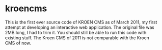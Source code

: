 # kroencms
This is the first ever source code of KROEN CMS as of March 2011, my  first attempt at developing an interactive web application. The original file was 2MB long, I had to trim it.  You should still be able to run this code with existing stuff. The Kroen CMS of 2011 is not comparable with the Kroen CMS of now.
